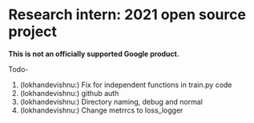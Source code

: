 # Research intern: 2021 open source project

**This is not an officially supported Google product.**



Todo-
1. (lokhandevishnu:) Fix for independent functions in train.py code
2. (lokhandevishnu:) github auth
3. (lokhandevishnu:) Directory naming, debug and normal
4. (lokhandevishnu:) Change metrrcs to loss_logger
